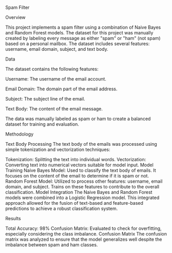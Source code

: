 Spam Filter

Overview

This project implements a spam filter using a combination of Naive Bayes and Random Forest models. The dataset for this project was manually created by labeling every message as either "spam" or "ham" (not spam) based on a personal mailbox. The dataset includes several features: username, email domain, subject, and text body.


Data

The dataset contains the following features:

Username: The username of the email account.

Email Domain: The domain part of the email address.

Subject: The subject line of the email.

Text Body: The content of the email message.

The data was manually labeled as spam or ham to create a balanced dataset for training and evaluation.


Methodology

Text Body Processing
The text body of the emails was processed using simple tokenization and vectorization techniques:

Tokenization: Splitting the text into individual words.
Vectorization: Converting text into numerical vectors suitable for model input.
Model Training
Naive Bayes Model:
Used to classify the text body of emails.
It focuses on the content of the email to determine if it is spam or not.
Random Forest Model:
Utilized to process other features: username, email domain, and subject.
Trains on these features to contribute to the overall classification.
Model Integration
The Naive Bayes and Random Forest models were combined into a Logistic Regression model. This integrated approach allowed for the fusion of text-based and feature-based predictions to achieve a robust classification system.


Results

Total Accuracy: 98%
Confusion Matrix: Evaluated to check for overfitting, especially considering the class imbalance.
Confusion Matrix
The confusion matrix was analyzed to ensure that the model generalizes well despite the imbalance between spam and ham classes.
